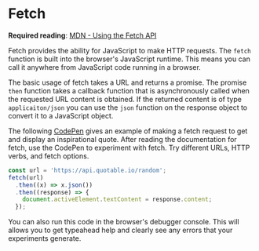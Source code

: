 # Fetch

**Required reading**: [MDN - Using the Fetch API](https://developer.mozilla.org/en-US/docs/Web/API/Fetch_API/Using_Fetch)

Fetch provides the ability for JavaScript to make HTTP requests. The `fetch` function is built into the browser's JavaScript runtime. This means you can call it anywhere from JavaScript code running in a browser.

The basic usage of fetch takes a URL and returns a promise. The promise `then` function takes a callback function that is asynchronously called when the requested URL content is obtained. If the returned content is of type `applicaiton/json` you can use the `json` function on the response object to convert it to a JavaScript object.

The following [CodePen](https://codepen.io/leesjensen/pen/ExRoqPz) gives an example of making a fetch request to get and display an inspirational quote. After reading the documentation for fetch, use the CodePen to experiment with fetch. Try different URLs, HTTP verbs, and fetch options.

```javascript
const url = 'https://api.quotable.io/random';
fetch(url)
  .then((x) => x.json())
  .then((response) => {
    document.activeElement.textContent = response.content;
  });
```

You can also run this code in the browser's debugger console. This will allows you to get typeahead help and clearly see any errors that your experiments generate.
